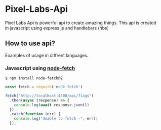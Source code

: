 # Pixel-Labs-Api
Pixel Labs Api is powerful api to create amazing things.
This api is created in javascript using express.js and handlebars (hbs)

## How to use api?
Examples of usage in diffrent languages.

### Javascript using [node-fetch](https://www.npmjs.com/package/node-fetch)

```
$ npm install node-fetch@2
```
```js
const fetch = require('node-fetch')

fetch("http://localhost:4500/api/flags")
  .then(async (response) => {
    console.log(await response.json())
  })
  .catch(function (err) {
    console.log("Unable to fetch -", err);
  });
```
